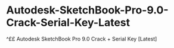 # Autodesk-SketchBook-Pro-9.0-Crack-Serial-Key-Latest
^££ Autodesk SketchBook Pro 9.0 Crack + Serial Key [Latest]
